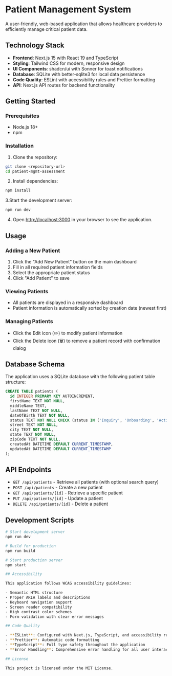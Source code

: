 # Patient Management System

A user-friendly, web-based application that allows healthcare providers to efficiently manage critical patient data.

## Technology Stack

- **Frontend**: Next.js 15 with React 19 and TypeScript
- **Styling**: Tailwind CSS for modern, responsive design
- **UI Components**: shadcn/ui with Sonner for toast notifications
- **Database**: SQLite with better-sqlite3 for local data persistence
- **Code Quality**: ESLint with accessibility rules and Prettier formatting
- **API**: Next.js API routes for backend functionality

## Getting Started

### Prerequisites

- Node.js 18+
- npm

### Installation

1. Clone the repository:

```bash
git clone <repository-url>
cd patient-mgmt-assessment
```

2. Install dependencies:

```bash
npm install
```

3.Start the development server:

```bash
npm run dev
```

4. Open [http://localhost:3000](http://localhost:3000) in your browser to see the application.

## Usage

### Adding a New Patient

1. Click the "Add New Patient" button on the main dashboard
2. Fill in all required patient information fields
3. Select the appropriate patient status
4. Click "Add Patient" to save

### Viewing Patients

- All patients are displayed in a responsive dashboard
- Patient information is automatically sorted by creation date (newest first)

### Managing Patients

- Click the Edit icon (✏️) to modify patient information
- Click the Delete icon (🗑️) to remove a patient record with confirmation dialog

## Database Schema

The application uses a SQLite database with the following patient table structure:

```sql
CREATE TABLE patients (
  id INTEGER PRIMARY KEY AUTOINCREMENT,
  firstName TEXT NOT NULL,
  middleName TEXT,
  lastName TEXT NOT NULL,
  dateOfBirth TEXT NOT NULL,
  status TEXT NOT NULL CHECK (status IN ('Inquiry', 'Onboarding', 'Active', 'Churned')),
  street TEXT NOT NULL,
  city TEXT NOT NULL,
  state TEXT NOT NULL,
  zipCode TEXT NOT NULL,
  createdAt DATETIME DEFAULT CURRENT_TIMESTAMP,
  updatedAt DATETIME DEFAULT CURRENT_TIMESTAMP
);
```

## API Endpoints

- `GET /api/patients` - Retrieve all patients (with optional search query)
- `POST /api/patients` - Create a new patient
- `GET /api/patients/[id]` - Retrieve a specific patient
- `PUT /api/patients/[id]` - Update a patient
- `DELETE /api/patients/[id]` - Delete a patient

## Development Scripts

```bash
# Start development server
npm run dev

# Build for production
npm run build

# Start production server
npm start

## Accessibility

This application follows WCAG accessibility guidelines:

- Semantic HTML structure
- Proper ARIA labels and descriptions
- Keyboard navigation support
- Screen reader compatibility
- High contrast color schemes
- Form validation with clear error messages

## Code Quality

- **ESLint**: Configured with Next.js, TypeScript, and accessibility rules
- **Prettier**: Automatic code formatting
- **TypeScript**: Full type safety throughout the application
- **Error Handling**: Comprehensive error handling for all user interactions

## License

This project is licensed under the MIT License.
